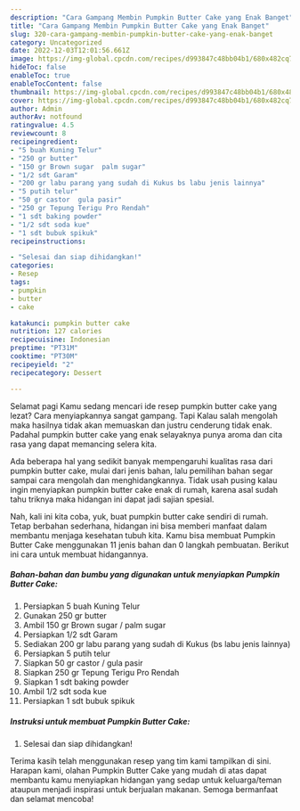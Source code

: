 ```yaml
---
description: "Cara Gampang Membin Pumpkin Butter Cake yang Enak Banget"
title: "Cara Gampang Membin Pumpkin Butter Cake yang Enak Banget"
slug: 320-cara-gampang-membin-pumpkin-butter-cake-yang-enak-banget
category: Uncategorized
date: 2022-12-03T12:01:56.661Z
image: https://img-global.cpcdn.com/recipes/d993847c48bb04b1/680x482cq70/pumpkin-butter-cake-foto-resep-utama.jpg
hideToc: false
enableToc: true
enableTocContent: false
thumbnail: https://img-global.cpcdn.com/recipes/d993847c48bb04b1/680x482cq70/pumpkin-butter-cake-foto-resep-utama.jpg
cover: https://img-global.cpcdn.com/recipes/d993847c48bb04b1/680x482cq70/pumpkin-butter-cake-foto-resep-utama.jpg
author: Admin
authorAv: notfound
ratingvalue: 4.5
reviewcount: 8
recipeingredient:
- "5 buah Kuning Telur"
- "250 gr butter"
- "150 gr Brown sugar  palm sugar"
- "1/2 sdt Garam"
- "200 gr labu parang yang sudah di Kukus bs labu jenis lainnya"
- "5 putih telur"
- "50 gr castor  gula pasir"
- "250 gr Tepung Terigu Pro Rendah"
- "1 sdt baking powder"
- "1/2 sdt soda kue"
- "1 sdt bubuk spikuk"
recipeinstructions:

- "Selesai dan siap dihidangkan!"
categories:
- Resep
tags:
- pumpkin
- butter
- cake

katakunci: pumpkin butter cake 
nutrition: 127 calories
recipecuisine: Indonesian
preptime: "PT31M"
cooktime: "PT30M"
recipeyield: "2"
recipecategory: Dessert

---
```



Selamat pagi Kamu sedang mencari ide resep pumpkin butter cake yang lezat? Cara menyiapkannya sangat gampang. Tapi Kalau salah mengolah maka hasilnya tidak akan memuaskan dan justru cenderung tidak enak. Padahal pumpkin butter cake yang enak selayaknya punya aroma dan cita rasa yang dapat memancing selera kita.




Ada beberapa hal yang sedikit banyak mempengaruhi kualitas rasa dari pumpkin butter cake, mulai dari jenis bahan, lalu pemilihan bahan segar sampai cara mengolah dan menghidangkannya. Tidak usah pusing kalau ingin menyiapkan pumpkin butter cake enak di rumah, karena asal sudah tahu triknya maka hidangan ini dapat jadi sajian spesial.


Nah, kali ini kita coba, yuk, buat pumpkin butter cake sendiri di rumah. Tetap berbahan sederhana, hidangan ini bisa memberi manfaat dalam membantu menjaga kesehatan tubuh kita. Kamu bisa membuat Pumpkin Butter Cake menggunakan 11 jenis bahan dan 0 langkah pembuatan. Berikut ini cara untuk membuat hidangannya.

<!--inarticleads1-->

##### Bahan-bahan dan bumbu yang digunakan untuk menyiapkan Pumpkin Butter Cake:

1. Persiapkan 5 buah Kuning Telur
1. Gunakan 250 gr butter
1. Ambil 150 gr Brown sugar / palm sugar
1. Persiapkan 1/2 sdt Garam
1. Sediakan 200 gr labu parang yang sudah di Kukus (bs labu jenis lainnya)
1. Persiapkan 5 putih telur
1. Siapkan 50 gr castor / gula pasir
1. Siapkan 250 gr Tepung Terigu Pro Rendah
1. Siapkan 1 sdt baking powder
1. Ambil 1/2 sdt soda kue
1. Persiapkan 1 sdt bubuk spikuk




<!--inarticleads2-->

##### Instruksi untuk membuat Pumpkin Butter Cake:


1. Selesai dan siap dihidangkan!



Terima kasih telah menggunakan resep yang tim kami tampilkan di sini. Harapan kami, olahan Pumpkin Butter Cake yang mudah di atas dapat membantu kamu menyiapkan hidangan yang sedap untuk keluarga/teman ataupun menjadi inspirasi untuk berjualan makanan. Semoga bermanfaat dan selamat mencoba!
